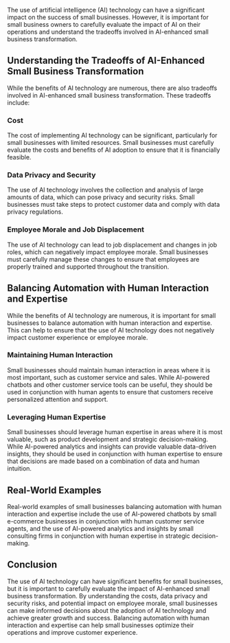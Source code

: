 
The use of artificial intelligence (AI) technology can have a significant impact on the success of small businesses. However, it is important for small business owners to carefully evaluate the impact of AI on their operations and understand the tradeoffs involved in AI-enhanced small business transformation.

Understanding the Tradeoffs of AI-Enhanced Small Business Transformation
------------------------------------------------------------------------

While the benefits of AI technology are numerous, there are also tradeoffs involved in AI-enhanced small business transformation. These tradeoffs include:

### Cost

The cost of implementing AI technology can be significant, particularly for small businesses with limited resources. Small businesses must carefully evaluate the costs and benefits of AI adoption to ensure that it is financially feasible.

### Data Privacy and Security

The use of AI technology involves the collection and analysis of large amounts of data, which can pose privacy and security risks. Small businesses must take steps to protect customer data and comply with data privacy regulations.

### Employee Morale and Job Displacement

The use of AI technology can lead to job displacement and changes in job roles, which can negatively impact employee morale. Small businesses must carefully manage these changes to ensure that employees are properly trained and supported throughout the transition.

Balancing Automation with Human Interaction and Expertise
---------------------------------------------------------

While the benefits of AI technology are numerous, it is important for small businesses to balance automation with human interaction and expertise. This can help to ensure that the use of AI technology does not negatively impact customer experience or employee morale.

### Maintaining Human Interaction

Small businesses should maintain human interaction in areas where it is most important, such as customer service and sales. While AI-powered chatbots and other customer service tools can be useful, they should be used in conjunction with human agents to ensure that customers receive personalized attention and support.

### Leveraging Human Expertise

Small businesses should leverage human expertise in areas where it is most valuable, such as product development and strategic decision-making. While AI-powered analytics and insights can provide valuable data-driven insights, they should be used in conjunction with human expertise to ensure that decisions are made based on a combination of data and human intuition.

Real-World Examples
-------------------

Real-world examples of small businesses balancing automation with human interaction and expertise include the use of AI-powered chatbots by small e-commerce businesses in conjunction with human customer service agents, and the use of AI-powered analytics and insights by small consulting firms in conjunction with human expertise in strategic decision-making.

Conclusion
----------

The use of AI technology can have significant benefits for small businesses, but it is important to carefully evaluate the impact of AI-enhanced small business transformation. By understanding the costs, data privacy and security risks, and potential impact on employee morale, small businesses can make informed decisions about the adoption of AI technology and achieve greater growth and success. Balancing automation with human interaction and expertise can help small businesses optimize their operations and improve customer experience.

